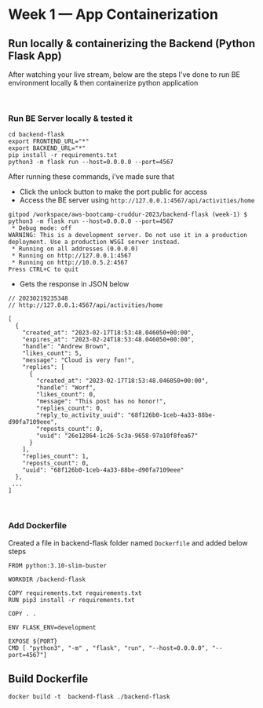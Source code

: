 # Week 1 — App Containerization

## Run locally & containerizing the Backend (Python Flask App)

After watching your live stream, below are the steps I've done to run BE environment locally & then containerize python application

<br />

### **Run BE Server locally & tested it**

```
cd backend-flask
export FRONTEND_URL="*"
export BACKEND_URL="*"
pip install -r requirements.txt
python3 -m flask run --host=0.0.0.0 --port=4567

```
After running these commands, i've made sure that

- Click the unlock button to make the port public for access
- Access the BE server using `http://127.0.0.1:4567/api/activities/home`

```
gitpod /workspace/aws-bootcamp-cruddur-2023/backend-flask (week-1) $ python3 -m flask run --host=0.0.0.0 --port=4567
 * Debug mode: off
WARNING: This is a development server. Do not use it in a production deployment. Use a production WSGI server instead.
 * Running on all addresses (0.0.0.0)
 * Running on http://127.0.0.1:4567
 * Running on http://10.0.5.2:4567
Press CTRL+C to quit
```

- Gets the response in JSON below
```
// 20230219235348
// http://127.0.0.1:4567/api/activities/home

[
  {
    "created_at": "2023-02-17T18:53:48.046050+00:00",
    "expires_at": "2023-02-24T18:53:48.046050+00:00",
    "handle": "Andrew Brown",
    "likes_count": 5,
    "message": "Cloud is very fun!",
    "replies": [
      {
        "created_at": "2023-02-17T18:53:48.046050+00:00",
        "handle": "Worf",
        "likes_count": 0,
        "message": "This post has no honor!",
        "replies_count": 0,
        "reply_to_activity_uuid": "68f126b0-1ceb-4a33-88be-d90fa7109eee",
        "reposts_count": 0,
        "uuid": "26e12864-1c26-5c3a-9658-97a10f8fea67"
      }
    ],
    "replies_count": 1,
    "reposts_count": 0,
    "uuid": "68f126b0-1ceb-4a33-88be-d90fa7109eee"
  },
 ...
]
```

<br />

### **Add Dockerfile**

Created a file in backend-flask folder named `Dockerfile` and added below steps

```
FROM python:3.10-slim-buster

WORKDIR /backend-flask

COPY requirements.txt requirements.txt
RUN pip3 install -r requirements.txt

COPY . .

ENV FLASK_ENV=development

EXPOSE ${PORT}
CMD [ "python3", "-m" , "flask", "run", "--host=0.0.0.0", "--port=4567"]
```

## **Build Dockerfile**

```
docker build -t  backend-flask ./backend-flask
```


<br />
